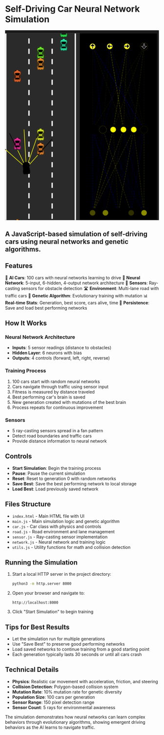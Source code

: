 # Self-Driving Car Neural Network Simulation

<img src="images/Screenshot2.png" alt="Simulation Screenshot" />


A JavaScript-based simulation of self-driving cars using neural networks and genetic algorithms.
---
## Features

🚗 **AI Cars**: 100 cars with neural networks learning to drive
🧠 **Neural Network**: 5-input, 6-hidden, 4-output network architecture
📡 **Sensors**: Ray-casting sensors for obstacle detection
🛣️ **Environment**: Multi-lane road with traffic cars
🔄 **Genetic Algorithm**: Evolutionary training with mutation
📊 **Real-time Stats**: Generation, best score, cars alive, time
💾 **Persistence**: Save and load best performing networks

## How It Works

### Neural Network Architecture

- **Inputs**: 5 sensor readings (distance to obstacles)
- **Hidden Layer**: 6 neurons with bias
- **Outputs**: 4 controls (forward, left, right, reverse)

### Training Process

1. 100 cars start with random neural networks
2. Cars navigate through traffic using sensor input
3. Fitness is measured by distance traveled
4. Best performing car's brain is saved
5. New generation created with mutations of the best brain
6. Process repeats for continuous improvement

### Sensors

- 5 ray-casting sensors spread in a fan pattern
- Detect road boundaries and traffic cars
- Provide distance information to neural network

## Controls

- **Start Simulation**: Begin the training process
- **Pause**: Pause the current simulation
- **Reset**: Reset to generation 0 with random networks
- **Save Best**: Save the best performing network to local storage
- **Load Best**: Load previously saved network

## Files Structure

- `index.html` - Main HTML file with UI
- `main.js` - Main simulation logic and genetic algorithm
- `car.js` - Car class with physics and controls
- `road.js` - Road environment and lane management
- `sensor.js` - Ray-casting sensor implementation
- `network.js` - Neural network and training logic
- `utils.js` - Utility functions for math and collision detection

## Running the Simulation

1. Start a local HTTP server in the project directory:

   ```bash
   python3 -m http.server 8000
   ```

2. Open your browser and navigate to:

   ```
   http://localhost:8000
   ```

3. Click "Start Simulation" to begin training

## Tips for Best Results

- Let the simulation run for multiple generations
- Use "Save Best" to preserve good performing networks
- Load saved networks to continue training from a good starting point
- Each generation typically lasts 30 seconds or until all cars crash

## Technical Details

- **Physics**: Realistic car movement with acceleration, friction, and steering
- **Collision Detection**: Polygon-based collision system
- **Mutation Rate**: 10% mutation rate for genetic diversity
- **Population Size**: 100 cars per generation
- **Sensor Range**: 150 pixel detection range
- **Sensor Count**: 5 rays for environmental awareness

The simulation demonstrates how neural networks can learn complex behaviors through evolutionary algorithms, showing emergent driving behaviors as the AI learns to navigate traffic.
